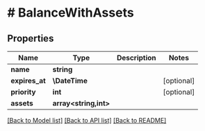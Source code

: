 # # BalanceWithAssets

## Properties

Name | Type | Description | Notes
------------ | ------------- | ------------- | -------------
**name** | **string** |  |
**expires_at** | **\DateTime** |  | [optional]
**priority** | **int** |  | [optional]
**assets** | **array<string,int>** |  |

[[Back to Model list]](../../README.md#models) [[Back to API list]](../../README.md#endpoints) [[Back to README]](../../README.md)
